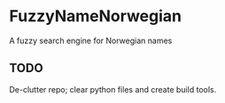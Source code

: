 # FuzzyNameNorwegian
A fuzzy search engine for Norwegian names
## TODO
De-clutter repo; clear python files and create build tools.
